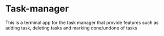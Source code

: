 # Task-manager
This is a terminal app for the task manager that provide features such as adding task, deleting tasks and marking done/undone of tasks
